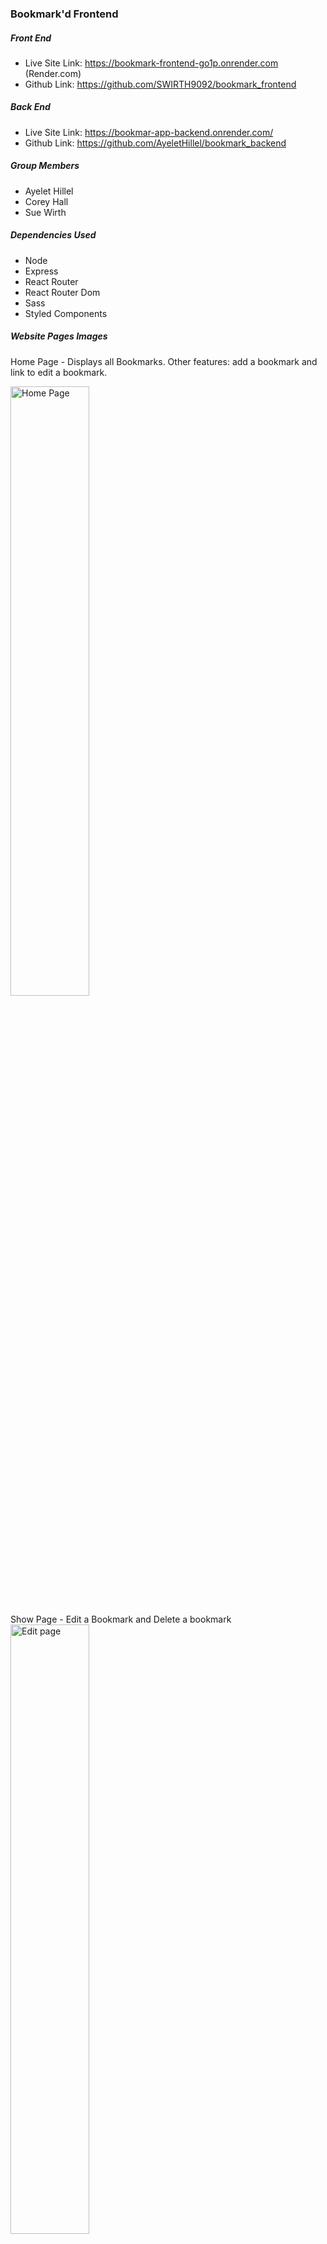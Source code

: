### Bookmark'd Frontend

##### Front End
- Live Site Link: https://bookmark-frontend-go1p.onrender.com  (Render.com)
- Github Link:  https://github.com/SWIRTH9092/bookmark_frontend

##### Back End
- Live Site Link:  https://bookmar-app-backend.onrender.com/
- Github Link:  https://github.com/AyeletHillel/bookmark_backend

##### Group Members
- Ayelet Hillel
- Corey Hall
- Sue Wirth

##### Dependencies Used
- Node
- Express
- React Router
- React Router Dom
- Sass
- Styled Components


##### Website Pages Images
Home Page - Displays all Bookmarks.  Other features: add a bookmark and link to edit a bookmark.

<img src="https://i.imgur.com/2Dfcj2y.png" alt="Home Page" title="Home Page" width="50%"/>

Show Page - Edit a Bookmark and Delete a bookmark
<img src="https://i.imgur.com/2GgZrNG.png" alt="Edit page" Title="Edit Page" width="50%"/>

Responsive: Home Page. Displays all Bookmarks.  Other features: add a bookmark and link to edit a bookmark
<img src="https://i.imgur.com/0BtDaY9.png" alt="Home Page" title="Home Page" width="20%"/>"

Show Page - Edit a Bookmark and Delete a Bookmark
<img src="https://i.imgur.com/wggn9QR.png" alt="Front-end Component Tree" title="Component Tree" width="20%"/>
##### Component Tree
<img src="https://i.imgur.com/pU8trOA.jpg" alt="Front-end Component Tree" title="Component Tree" width="90%"/>

##### Trello Link   
<img src="https://i.imgur.com/oTH5TWj.jpg" alt="Trello" title="Trello Board" width="90%"/>

##### Component List
- createAction.js
- updateAction.js
- deleteAction.js
- Header.js
- indexLoader.js
- showLoader.js
- Index2.js
- Show.js
- App.js
- index.js
- router.js
- styles.scss
